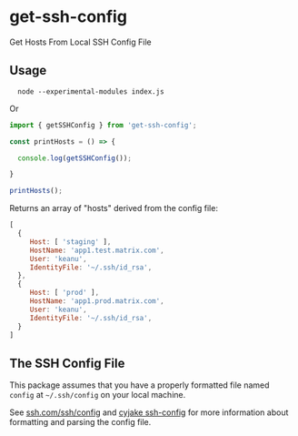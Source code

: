 # get-ssh-config

Get Hosts From Local SSH Config File

## Usage

```shell
  node --experimental-modules index.js
```

Or

```javascript
import { getSSHConfig } from 'get-ssh-config';

const printHosts = () => {

  console.log(getSSHConfig());

}

printHosts();
```

Returns an array of "hosts" derived from the config file:

```javascript
[
  {
     Host: [ 'staging' ],
     HostName: 'app1.test.matrix.com',
     User: 'keanu',
     IdentityFile: '~/.ssh/id_rsa',
  },
  {
     Host: [ 'prod' ],
     HostName: 'app1.prod.matrix.com',
     User: 'keanu',
     IdentityFile: '~/.ssh/id_rsa',
  }
]
```

## The SSH Config File

This package assumes that you have a properly formatted file named `config`
at `~/.ssh/config` on your local machine.

See [ssh.com/ssh/config](https://www.ssh.com/ssh/config) and [cyjake ssh-config](https://github.com/cyjake/ssh-config)
for more information about formatting and parsing the config file.

